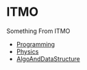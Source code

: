 # ITMO
Something From ITMO <br/>
<ul>
<li><a href="https://github.com/dragoneknp/ITMO/tree/main/Programming%201sem"> Programming</a> <br/></li>
<li><a href="https://github.com/dragoneknp/ITMO/tree/main/Physics%202sem"> Physics</a> <br/></li>
<li><a href="https://github.com/dragoneknp/ITMO/tree/main/AlgoAndDataStructure"> AlgoAndDataStructure</a><br/></li>
</ul>
